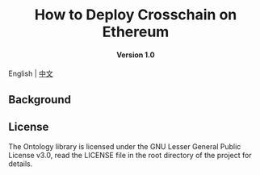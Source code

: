 <h1 align="center">How to Deploy Crosschain on Ethereum</h1>
<h4 align="center">Version 1.0 </h4>

English | [中文](how_to_deploy_crosschain_on_ethereum_CN.md)

## Background

## License

The Ontology library is licensed under the GNU Lesser General Public License v3.0, read the LICENSE file in the root directory of the project for details.


